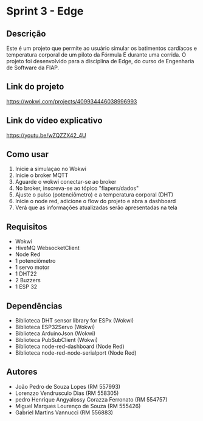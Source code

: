 # Sprint 3 - Edge

## Descrição
Este é um projeto que permite ao usuário simular os batimentos cardíacos e temperatura corporal de um piloto da Fórmula E durante uma corrida. O projeto foi desenvolvido para a disciplina de Edge, do curso de Engenharia de Software da FIAP.

## Link do projeto
https://wokwi.com/projects/409934446038996993

## Link do vídeo explicativo
https://youtu.be/wZQZZX42_4U

## Como usar
1. Inicie a simulaçao no Wokwi
2. Inicie o broker MQTT
3. Aguarde o wokwi conectar-se ao broker
4. No broker, inscreva-se ao tópico "fiapers/dados"
5. Ajuste o pulso (potenciômetro) e a temperatura corporal (DHT)
6. Inicie o node red, adicione o flow do projeto e abra a dashboard
7. Verá que as informações atualizadas serão apresentadas na tela

## Requisitos
- Wokwi
- HiveMQ WebsocketClient
- Node Red
- 1 potenciômetro
- 1 servo motor
- 1 DHT22
- 2 Buzzers
- 1 ESP 32

## Dependências
- Biblioteca DHT sensor library for ESPx (Wokwi)
- Biblioteca ESP32Servo (Wokwi)
- Biblioteca ArduinoJson (Wokwi)
- Biblioteca PubSubClient (Wokwi)
- Biblioteca node-red-dashboard (Node Red)
- Biblioteca node-red-node-serialport (Node Red)

## Autores
- João Pedro de Souza Lopes (RM 557993)
- Lorenzzo Vendrusculo Dias (RM 558305)
- pedro Henrique Angyalossy Corazza Ferronato (RM 554757)
- Miguel Marques Lourenço de Souza (RM 555426)
- Gabriel Martins Vannucci (RM 556883)
